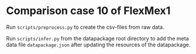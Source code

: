 # Comparison case 10 of FlexMex1

Run `scripts/preprocess.py` to create the csv-files from raw data.

Run `scripts/infer.py` from the datapackage root directory to add the
meta data file `datapackage.json` after updating the resources of the
datapackage.
